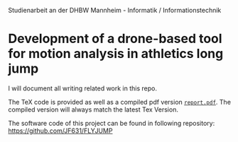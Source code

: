 Studienarbeit an der DHBW Mannheim - Informatik / Informationstechnik

# Development of a drone-based tool for motion analysis in athletics long jump
I will document all writing related work in this repo.

The TeX code is provided as well as a compiled pdf version [`report.pdf`](report.pdf).
The compiled version will always match the latest Tex Version.

The software code of this project can be found in following repository: https://github.com/JF631/FLYJUMP
